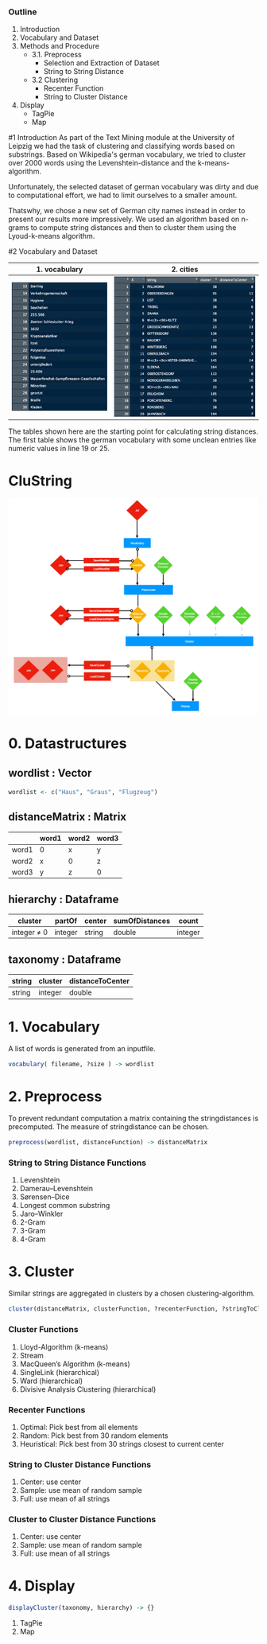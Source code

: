 ### Outline
1. Introduction
2. Vocabulary and Dataset
3. Methods and Procedure
	* 3.1. Preprocess
		- Selection and Extraction of Dataset
		- String to String Distance
	* 3.2 Clustering
		- Recenter Function
		- String to Cluster Distance
4. Display
	* TagPie
	* Map


#1 Introduction
As part of the Text Mining module at the University of Leipzig we had the task of clustering and classifying words based on substrings. Based on Wikipedia's german vocabulary, we tried to cluster over 2000 words using the Levenshtein-distance and the k-means-algorithm. 

Unfortunately, the selected dataset of german vocabulary was dirty and due to computational effort, we had to limit ourselves to a smaller amount.

Thatswhy, we chose a new set of German city names instead in order to present our results more impressively. We used an algorithm based on n-grams to compute string distances and then to cluster them using the Lyoud-k-means algorithm.

#2 Vocabulary and Dataset

|1. vocabulary| 2. cities|
|-------------|----------|
|<img src="docs/vocabulary_screenshot.png" alt="Drawing" style="width: 200px;"/>|<img src="docs/cities_screenshot.png" alt="Drawing" style="width: 300px;"/>

The tables shown here are the starting point for calculating string distances. The first table shows the german vocabulary with some unclean entries like numeric values in line 19 or 25.  



# CluString

![ScreenShot](docs/FlowChart.png?raw=true)


# 0. Datastructures

## wordlist : Vector

```r
wordlist <- c("Haus", "Graus", "Flugzeug")
```

## distanceMatrix : Matrix

|       | word1 | word2 | word3 |
|-------|-------|-------|-------|
| word1 | 0     | x     | y     |
| word2 | x     | 0     | z     |
| word3 | y     | z     | 0     |



## hierarchy  : Dataframe

|   cluster   | partOf  | center | sumOfDistances |  count  |
|-------------|---------|--------|----------------|---------|
| integer ≠ 0 | integer | string | double         | integer |

## taxonomy : Dataframe

| string  | cluster  | distanceToCenter |
|---------|----------|------------------|
| string  | integer  | double           |


# 1. Vocabulary

A list of words is generated from an inputfile.

```r
vocabulary( filename, ?size ) -> wordlist
```

# 2. Preprocess

To prevent redundant computation a matrix containing the stringdistances is precomputed.
The measure of stringdistance can be chosen.

```r
preprocess(wordlist, distanceFunction) -> distanceMatrix
```

### String to String Distance Functions
  1. Levenshtein
  2. Damerau–Levenshtein
  3. Sørensen–Dice
  4. Longest common substring
  5. Jaro–Winkler
  6. 2-Gram
  7. 3-Gram
  8. 4-Gram


# 3. Cluster

Similar strings are aggregated in clusters by a chosen clustering-algorithm.

```r
cluster(distanceMatrix, clusterFunction, ?recenterFunction, ?stringToClusterDistanceFunction, ?clusterToClusterDistanceFunction, ?kMeans) -> list(taxonomy=taxonomy, hierarchy=hierarchy)
```

### Cluster Functions
  1. Lloyd-Algorithm (k-means)
  2. Stream
  3. MacQueen’s Algorithm (k-means)
  4. SingleLink (hierarchical)
  5. Ward (hierarchical)
  6. Divisive Analysis Clustering (hierarchical)

### Recenter Functions
  1. Optimal: Pick best from all elements
  2. Random: Pick best from 30 random elements
  3. Heuristical: Pick best from 30 strings closest to current center

### String to Cluster Distance Functions
  1. Center: use center
  2. Sample: use mean of random sample
  3. Full: use mean of all strings

### Cluster to Cluster Distance Functions
  1. Center: use center
  2. Sample: use mean of random sample
  3. Full: use mean of all strings

# 4. Display

```r
displayCluster(taxonomy, hierarchy) -> {}
```

  1. TagPie
  2. Map 
